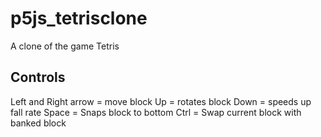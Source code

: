 # p5js_tetrisclone
A clone of the game Tetris

## Controls
Left and Right arrow = move block
Up = rotates block
Down = speeds up fall rate
Space = Snaps block to bottom
Ctrl = Swap current block with banked block
